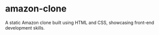 # amazon-clone
A static Amazon clone built using HTML and CSS, showcasing front-end development skills.

